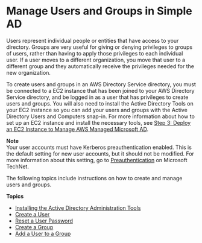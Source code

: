 # Manage Users and Groups in Simple AD<a name="simple_ad_manage_users_groups"></a>

Users represent individual people or entities that have access to your directory\. Groups are very useful for giving or denying privileges to groups of users, rather than having to apply those privileges to each individual user\. If a user moves to a different organization, you move that user to a different group and they automatically receive the privileges needed for the new organization\.

To create users and groups in an AWS Directory Service directory, you must be connected to a EC2 instance that has been joined to your AWS Directory Service directory, and be logged in as a user that has privileges to create users and groups\. You will also need to install the Active Directory Tools on your EC2 instance so you can add your users and groups with the Active Directory Users and Computers snap\-in\. For more information about how to set up an EC2 instance and install the necessary tools, see [Step 3: Deploy an EC2 Instance to Manage AWS Managed Microsoft AD](microsoftadbasestep3.md)\.

**Note**  
Your user accounts must have Kerberos preauthentication enabled\. This is the default setting for new user accounts, but it should not be modified\. For more information about this setting, go to [Preauthentication](http://technet.microsoft.com/en-us/library/cc961961.aspx) on Microsoft TechNet\.

The following topics include instructions on how to create and manage users and groups\. 

**Topics**
+ [Installing the Active Directory Administration Tools](simple_ad_install_ad_tools.md)
+ [Create a User](simple_ad_manage_users_groups_create_user.md)
+ [Reset a User Password](simple_ad_manage_users_groups_reset_password.md)
+ [Create a Group](simple_ad_manage_users_groups_create_group.md)
+ [Add a User to a Group](simple_ad_manage_users_groups_add_user_to_group.md)